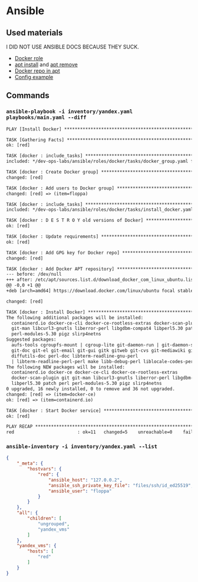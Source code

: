 # Ansible

## Used materials

I DID NOT USE ANSIBLE DOCS BECAUSE THEY SUCK.

- [Docker role](https://medium.com/@knoldus/how-to-install-docker-on-rhel-using-ansible-role-62728c098351)
- [apt install](https://stackoverflow.com/questions/54944080/installing-multiple-packages-in-ansible) and [apt remove](https://stackoverflow.com/questions/29914253/remove-package-ansible-playbook)
- [Docker repo in apt](https://gist.github.com/rbq/886587980894e98b23d0eee2a1d84933)
- [Config example](https://gist.github.com/wbcurry/f38bc6d8d1ee4a70ee2c)

## Commands

### `ansible-playbook -i inventory/yandex.yaml playbooks/main.yaml --diff`

```txt
PLAY [Install Docker] **************************************************************************************************

TASK [Gathering Facts] *************************************************************************************************
ok: [red]

TASK [docker : include_tasks] ******************************************************************************************
included: */dev-ops-labs/ansible/roles/docker/tasks/docker_group.yaml for red

TASK [docker : Create Docker group] ************************************************************************************
changed: [red]

TASK [docker : Add users to Docker group] ******************************************************************************
changed: [red] => (item=floppa)

TASK [docker : include_tasks] ******************************************************************************************
included: */dev-ops-labs/ansible/roles/docker/tasks/install_docker.yaml for red

TASK [docker : D E S T R O Y old versions of Docker] *******************************************************************
ok: [red]

TASK [docker : Update requirements] ************************************************************************************
ok: [red]

TASK [docker : Add GPG key for Docker repo] ****************************************************************************
changed: [red]

TASK [docker : Add Docker APT repository] ******************************************************************************
--- before: /dev/null
+++ after: /etc/apt/sources.list.d/download_docker_com_linux_ubuntu.list
@@ -0,0 +1 @@
+deb [arch=amd64] https://download.docker.com/linux/ubuntu focal stable

changed: [red]

TASK [docker : Install Docker] *****************************************************************************************
The following additional packages will be installed:
  containerd.io docker-ce-cli docker-ce-rootless-extras docker-scan-plugin git
  git-man libcurl3-gnutls liberror-perl libgdbm-compat4 libperl5.30 patch perl
  perl-modules-5.30 pigz slirp4netns
Suggested packages:
  aufs-tools cgroupfs-mount | cgroup-lite git-daemon-run | git-daemon-sysvinit
  git-doc git-el git-email git-gui gitk gitweb git-cvs git-mediawiki git-svn
  diffutils-doc perl-doc libterm-readline-gnu-perl
  | libterm-readline-perl-perl make libb-debug-perl liblocale-codes-perl
The following NEW packages will be installed:
  containerd.io docker-ce docker-ce-cli docker-ce-rootless-extras
  docker-scan-plugin git git-man libcurl3-gnutls liberror-perl libgdbm-compat4
  libperl5.30 patch perl perl-modules-5.30 pigz slirp4netns
0 upgraded, 16 newly installed, 0 to remove and 36 not upgraded.
changed: [red] => (item=docker-ce)
ok: [red] => (item=containerd.io)

TASK [docker : Start Docker service] ***********************************************************************************
ok: [red]

PLAY RECAP *************************************************************************************************************
red                        : ok=11   changed=5    unreachable=0    failed=0    skipped=0    rescued=0    ignored=0
```

### `ansible-inventory -i inventory/yandex.yaml --list`

```json
{
    "_meta": {
        "hostvars": {
            "red": {
                "ansible_host": "127.0.0.2",
                "ansible_ssh_private_key_file": "files/ssh/id_ed25519",
                "ansible_user": "floppa"
            }
        }
    },
    "all": {
        "children": [
            "ungrouped",
            "yandex_vms"
        ]
    },
    "yandex_vms": {
        "hosts": [
            "red"
        ]
    }
}
```

